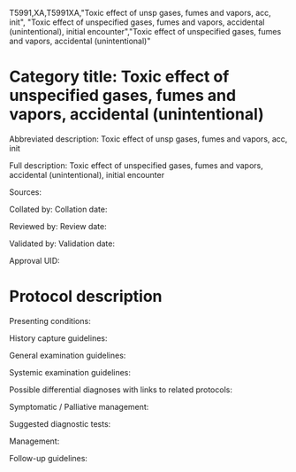 T5991,XA,T5991XA,"Toxic effect of unsp gases, fumes and vapors, acc, init", "Toxic effect of unspecified gases, fumes and vapors, accidental (unintentional), initial encounter","Toxic effect of unspecified gases, fumes and vapors, accidental (unintentional)"
# Category title: Toxic effect of unspecified gases, fumes and vapors, accidental (unintentional)

Abbreviated description: Toxic effect of unsp gases, fumes and vapors, acc, init

Full description: Toxic effect of unspecified gases, fumes and vapors, accidental (unintentional), initial encounter

Sources:

Collated by:
Collation date:

Reviewed by:
Review date:

Validated by:
Validation date:

Approval UID:

# Protocol description

Presenting conditions:

History capture guidelines:

General examination guidelines:

Systemic examination guidelines:

Possible differential diagnoses with links to related protocols:

Symptomatic / Palliative management:

Suggested diagnostic tests:

Management:

Follow-up guidelines:
